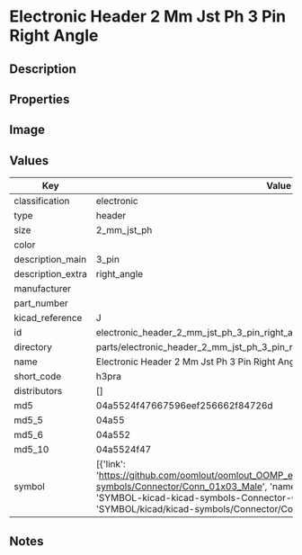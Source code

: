 # Electronic Header 2 Mm Jst Ph 3 Pin Right Angle

## Description

## Properties


## Image


## Values

| Key | Value |
| --- | --- |
| classification | electronic |
| type | header |
| size | 2_mm_jst_ph |
| color |  |
| description_main | 3_pin |
| description_extra | right_angle |
| manufacturer |  |
| part_number |  |
| kicad_reference | J |
| id | electronic_header_2_mm_jst_ph_3_pin_right_angle |
| directory | parts/electronic_header_2_mm_jst_ph_3_pin_right_angle |
| name | Electronic Header 2 Mm Jst Ph 3 Pin Right Angle |
| short_code | h3pra |
| distributors | [] |
| md5 | 04a5524f47667596eef256662f84726d |
| md5_5 | 04a55 |
| md5_6 | 04a552 |
| md5_10 | 04a5524f47 |
| symbol | [{'link': 'https://github.com/oomlout/oomlout_OOMP_eda_V2/tree/main/SYMBOL/kicad/kicad-symbols/Connector/Conn_01x03_Male', 'name': 'Connector : Conn_01x03_Male', 'id': 'SYMBOL-kicad-kicad-symbols-Connector-Conn_01x03_Male', 'directory': 'SYMBOL/kicad/kicad-symbols/Connector/Conn_01x03_Male/'}] |

## Notes

